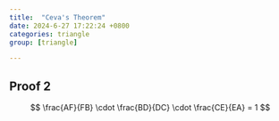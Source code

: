 ```yaml
---
title:  "Ceva's Theorem"
date: 2024-6-27 17:22:24 +0800
categories: triangle
group: [triangle]

---
```

 

## Proof 2


$$
 \frac{AF}{FB} \cdot \frac{BD}{DC} \cdot \frac{CE}{EA} = 1
$$